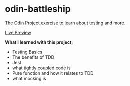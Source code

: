 # odin-battleship

[The Odin Project exercise](https://www.theodinproject.com/lessons/node-path-javascript-battleship) to learn about testing and more.

[Live Preview](https://oguzhan-ulutas.github.io/odin-battleship/)

**What I learned with this project;**

- Testing Basics
- The benefits of TDD
- Jest
- what tightly coupled code is
- Pure function and how it relates to TDD
- what mocking is
